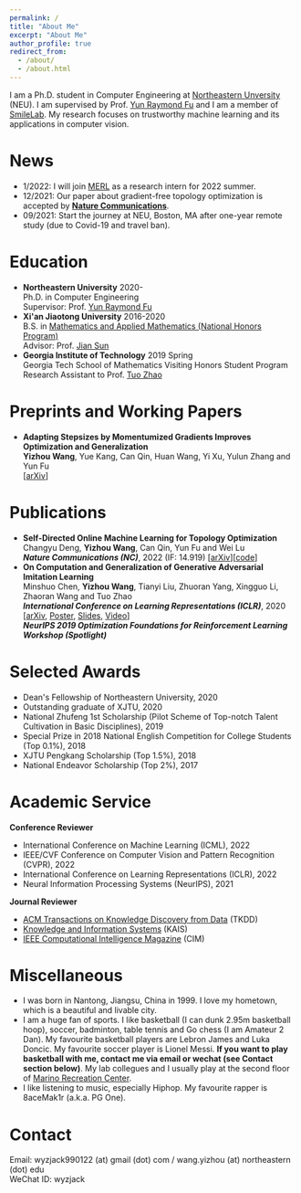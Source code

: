 ```yaml
---
permalink: /
title: "About Me"
excerpt: "About Me"
author_profile: true
redirect_from: 
  - /about/
  - /about.html
---
```

I am a Ph.D. student in Computer Engineering at [Northeastern Unversity](https://www.northeastern.edu/) (NEU). I am supervised by Prof. [Yun Raymond Fu](http://www1.ece.neu.edu/~yunfu/) and I am a member of [SmileLab](https://web.northeastern.edu/smilelab/). My research focuses on trustworthy machine learning and its applications in computer vision.  

News
======
* 1/2022: I will join [MERL](https://www.merl.com/) as a research intern for 2022 summer.  
* 12/2021: Our paper about gradient-free topology optimization is accepted by [**Nature Communications**](https://www.nature.com/ncomms/).  
* 09/2021: Start the journey at NEU, Boston, MA after one-year remote study (due to Covid-19 and travel ban).  
  
Education
======
* **Northeastern University**  2020-  
Ph.D. in Computer Engineering  
Supervisor: Prof. [Yun Raymond Fu](http://www1.ece.neu.edu/~yunfu/)
* **Xi'an Jiaotong University**  2016-2020  
B.S. in [Mathematics and Applied Mathematics (National Honors Program)](http://bjb.xjtu.edu.cn/info/1071/2192.htm)  
Advisor: Prof. [Jian Sun](http://gr.xjtu.edu.cn/web/jiansun)
* **Georgia Institute of Technology**  2019 Spring  
Georgia Tech School of Mathematics Visiting Honors Student Program  
Research Assistant to Prof. [Tuo Zhao](https://www2.isye.gatech.edu/~tzhao80/)

Preprints and Working Papers
=====
* **Adapting Stepsizes by Momentumized Gradients Improves Optimization and Generalization**  
**Yizhou Wang**, Yue Kang, Can Qin, Huan Wang, Yi Xu, Yulun Zhang and Yun Fu  
[[arXiv](https://arxiv.org/pdf/2106.11514.pdf)]  

<!-- * **An Unrolled Implicit Regularization Network for Joint Image and Sensitivity Estimation in Parallel MR Imaging with Convergence Guarantees**  
Yan Yang\*, **Yizhou Wang\***, Jiazhen Wang, Jian Sun and Zongben Xu (\* equal contribution)  
In submission -->


Publications
======
* **Self-Directed Online Machine Learning for Topology Optimization**  
Changyu Deng, **Yizhou Wang**, Can Qin, Yun Fu and Wei Lu  
***Nature Communications (NC)***, 2022 (IF: 14.919) [[arXiv](https://arxiv.org/pdf/2002.01927.pdf)][[code](https://github.com/deng-cy/deep_learning_topology_opt)]   
* **On Computation and Generalization of Generative Adversarial Imitation Learning**  
Minshuo Chen, **Yizhou Wang**, Tianyi Liu, Zhuoran Yang, Xingguo Li, Zhaoran Wang and Tuo Zhao  
***International Conference on Learning Representations (ICLR)***, 2020 [[arXiv](https://arxiv.org/pdf/2001.02792.pdf), [Poster](https://drive.google.com/open?id=1u8XrvGolZwaazezR60OwGtSP-n4MHd61), [Slides](https://drive.google.com/open?id=1vqoKZv4dN-lOzeaUmjEcorM4jeaXENY6), [Video](https://iclr.cc/virtual_2020/poster_BJl-5pNKDB.html)]  
***NeurIPS 2019 Optimization Foundations for Reinforcement Learning Workshop (Spotlight)***
  
Selected Awards 
======
* Dean's Fellowship of Northeastern University, 2020
* Outstanding graduate of XJTU, 2020
* National Zhufeng 1st Scholarship (Pilot Scheme of Top-notch Talent Cultivation in Basic Disciplines), 2019
* Special Prize in 2018 National English Competition for College Students (Top 0.1%), 2018
* XJTU Pengkang Scholarship (Top 1.5%), 2018
* National Endeavor Scholarship (Top 2%), 2017

Academic Service
======
**Conference Reviewer**
* International Conference on Machine Learning (ICML), 2022   
* IEEE/CVF Conference on Computer Vision and Pattern Recognition (CVPR), 2022   
* International Conference on Learning Representations (ICLR), 2022   
* Neural Information Processing Systems (NeurIPS), 2021  



**Journal Reviewer**  
* [ACM Transactions on Knowledge Discovery from Data](https://dl.acm.org/journal/tkdd) (TKDD)   
* [Knowledge and Information Systems](https://www.springer.com/journal/10115) (KAIS)  
* [IEEE Computational Intelligence Magazine](https://cis.ieee.org/publications/ci-magazine) (CIM)  

Miscellaneous
======
* I was born in Nantong, Jiangsu, China in 1999. I love my hometown, which is a beautiful and livable city.  
* I am a huge fan of sports. I like basketball (I can dunk 2.95m basketball hoop), soccer, badminton, table tennis and Go chess (I am Amateur 2 Dan). My favourite basketball players are Lebron James and Luka Doncic. My favourite soccer player is Lionel Messi. **If you want to play basketball with me, contact me via email or wechat (see Contact section below)**. My lab collegues and I usually play at the second floor of [Marino Recreation Center](https://www.google.com/maps/place/Marino+Recreation+Center/@42.3401825,-71.092249,17z/data=!3m1!4b1!4m5!3m4!1s0x89e37a18c400467f:0xdb4ad70af6e7d61!8m2!3d42.3401919!4d-71.0900511).   
* I like listening to music, especially Hiphop. My favourite rapper is 8aceMak1r (a.k.a. PG One).

Contact
=====
Email: wyzjack990122 (at) gmail (dot) com / wang.yizhou (at) northeastern (dot) edu  
WeChat ID: wyzjack
